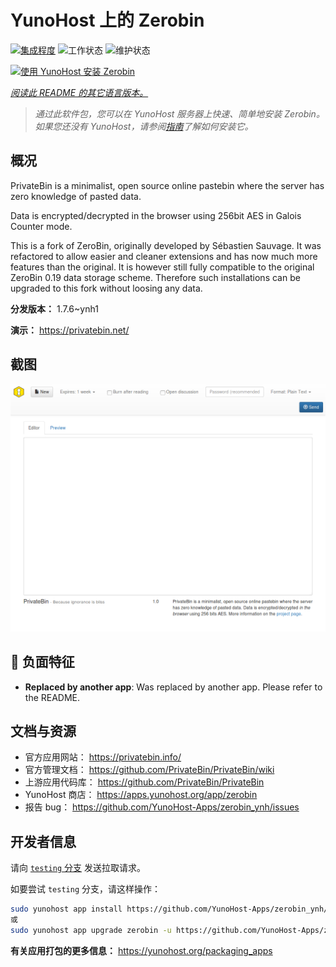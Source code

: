 <!--
注意：此 README 由 <https://github.com/YunoHost/apps/tree/master/tools/readme_generator> 自动生成
请勿手动编辑。
-->

# YunoHost 上的 Zerobin

[![集成程度](https://apps.yunohost.org/badge/integration/zerobin)](https://ci-apps.yunohost.org/ci/apps/zerobin/)
![工作状态](https://apps.yunohost.org/badge/state/zerobin)
![维护状态](https://apps.yunohost.org/badge/maintained/zerobin)

[![使用 YunoHost 安装 Zerobin](https://install-app.yunohost.org/install-with-yunohost.svg)](https://install-app.yunohost.org/?app=zerobin)

*[阅读此 README 的其它语言版本。](./ALL_README.md)*

> *通过此软件包，您可以在 YunoHost 服务器上快速、简单地安装 Zerobin。*  
> *如果您还没有 YunoHost，请参阅[指南](https://yunohost.org/install)了解如何安装它。*

## 概况

PrivateBin is a minimalist, open source online pastebin where the server has zero knowledge of pasted data.

Data is encrypted/decrypted in the browser using 256bit AES in Galois Counter mode.

This is a fork of ZeroBin, originally developed by Sébastien Sauvage. It was refactored to allow easier and cleaner extensions and has now much more features than the original. It is however still fully compatible to the original ZeroBin 0.19 data storage scheme. Therefore such installations can be upgraded to this fork without loosing any data.


**分发版本：** 1.7.6~ynh1

**演示：** <https://privatebin.net/>

## 截图

![Zerobin 的截图](./doc/screenshots/screenshot.png)

## :red_circle: 负面特征

- **Replaced by another app**: Was replaced by another app. Please refer to the README.

## 文档与资源

- 官方应用网站： <https://privatebin.info/>
- 官方管理文档： <https://github.com/PrivateBin/PrivateBin/wiki>
- 上游应用代码库： <https://github.com/PrivateBin/PrivateBin>
- YunoHost 商店： <https://apps.yunohost.org/app/zerobin>
- 报告 bug： <https://github.com/YunoHost-Apps/zerobin_ynh/issues>

## 开发者信息

请向 [`testing` 分支](https://github.com/YunoHost-Apps/zerobin_ynh/tree/testing) 发送拉取请求。

如要尝试 `testing` 分支，请这样操作：

```bash
sudo yunohost app install https://github.com/YunoHost-Apps/zerobin_ynh/tree/testing --debug
或
sudo yunohost app upgrade zerobin -u https://github.com/YunoHost-Apps/zerobin_ynh/tree/testing --debug
```

**有关应用打包的更多信息：** <https://yunohost.org/packaging_apps>
